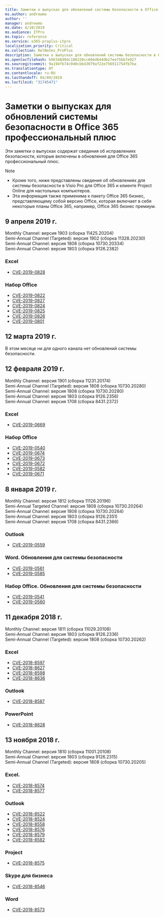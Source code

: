 ```yaml
---
title: Заметки о выпусках для обновлений системы безопасности в Office 365 профессиональный плюс
ms.author: andrewmo
author: ''
manager: andrewmo
ms.date: 4/10/2019
ms.audience: ITPro
ms.topic: reference
ms.service: o365-proplus-itpro
localization_priority: Critical
ms.collection: RelNotes_ProPlus
description: Заметки о выпусках для обновлений системы безопасности в Office 365 профессиональный плюс, предназначенные для ИТ-специалистов
ms.openlocfilehash: b96348d9dc180220cc604d644db27ee75bb7e927
ms.sourcegitcommit: 9a194fb74c040cbb43079af22e756911754fb7ba
ms.translationtype: HT
ms.contentlocale: ru-RU
ms.lasthandoff: 04/09/2019
ms.locfileid: "31745471"
---
```

# <a name="release-notes-for-office-365-proplus-security-updates"></a>Заметки о выпусках для обновлений системы безопасности в Office 365 профессиональный плюс

Эти заметки о выпусках содержат сведения об исправлениях безопасности, которые включены в обновления для Office 365 профессиональный плюс.
 
> [!NOTE]
> - Кроме того, ниже представлены сведения об обновлениях для системы безопасности в Visio Pro для Office 365 и клиенте Project Online для настольных компьютеров.
> - Эта информация также применима к пакету Office 365 бизнес, представляющему собой версию Office, которая включает в себя некоторые планы Office 365, например, Office 365 бизнес премиум.
## <a name="april-09-2019"></a>9 апреля 2019 г.
Monthly Channel: версия 1903 (сборка 11425.20204)  
Semi-Annual Channel (Targeted): версия 1902 (сборка 11328.20230)  
Semi-Annual Channel: версия 1808 (сборка 10730.20334)  
Semi-Annual Channel: версия 1803 (сборка 9126.2382)  

### <a name="excel"></a>Excel

-   [CVE-2019-0828](https://portal.msrc.microsoft.com/en-us/security-guidance/advisory/CVE-2019-0828)

### <a name="office-suite"></a>Набор Office

-   [CVE-2019-0822](https://portal.msrc.microsoft.com/en-us/security-guidance/advisory/CVE-2019-0822)
-   [CVE-2019-0827](https://portal.msrc.microsoft.com/en-us/security-guidance/advisory/CVE-2019-0827)
-   [CVE-2019-0824](https://portal.msrc.microsoft.com/en-us/security-guidance/advisory/CVE-2019-0824)
-   [CVE-2019-0825](https://portal.msrc.microsoft.com/en-us/security-guidance/advisory/CVE-2019-0825)
-   [CVE-2019-0826](https://portal.msrc.microsoft.com/en-us/security-guidance/advisory/CVE-2019-0826)
-   [CVE-2019-0801](https://portal.msrc.microsoft.com/en-us/security-guidance/advisory/CVE-2019-0801)

## <a name="march-12-2019"></a>12 марта 2019 г.
В этом месяце ни для одного канала нет обновлений системы безопасности.

## <a name="february-12-2019"></a>12 февраля 2019 г.
Monthly Channel: версия 1901 (сборка 11231.20174)  
Semi-Annual Channel (Targeted): версия 1808 (сборка 10730.20280)   
Semi-Annual Channel: версия 1808 (сборка 10730.20280)  
Semi-Annual Channel: версия 1803 (сборка 9126.2356)  
Semi-Annual Channel: версия 1708 (сборка 8431.2372)  


### <a name="excel"></a>Excel

-   [CVE-2019-0669](https://portal.msrc.microsoft.com/en-us/security-guidance/advisory/CVE-2019-0669)

### <a name="office-suite"></a>Набор Office

-   [CVE-2019-0540](https://portal.msrc.microsoft.com/en-us/security-guidance/advisory/CVE-2019-0540)
-   [CVE-2019-0674](https://portal.msrc.microsoft.com/en-us/security-guidance/advisory/CVE-2019-0674)
-   [CVE-2019-0673](https://portal.msrc.microsoft.com/en-us/security-guidance/advisory/CVE-2019-0673)
-   [CVE-2019-0672](https://portal.msrc.microsoft.com/en-us/security-guidance/advisory/CVE-2019-0672)
-   [CVE-2019-0582](https://portal.msrc.microsoft.com/en-us/security-guidance/advisory/CVE-2019-0582)
-   [CVE-2019-0671](https://portal.msrc.microsoft.com/en-us/security-guidance/advisory/CVE-2019-0671)

## <a name="january-8-2019"></a>8 января 2019 г.

Monthly Channel: версия 1812 (сборка 11126.20196)  
Semi-Annual Targeted Channel: версия 1808 (сборка 10730.20264)  
Semi-Annual Channel: версия 1808 (сборка 10730.20264)  
Semi-Annual Channel: версия 1803 (сборка 9126.2351)  
Semi-Annual Channel: версия 1708 (сборка 8431.2366)  


### <a name="outlook"></a>Outlook
-   [CVE-2019-0559](https://portal.msrc.microsoft.com/en-us/security-guidance/advisory/CVE-2019-0559)

### <a name="word-security-updates"></a>Word. Обновления для системы безопасности 
-   [CVE-2019-0561](https://portal.msrc.microsoft.com/en-us/security-guidance/advisory/CVE-2019-0561)
-   [CVE-2019-0585](https://portal.msrc.microsoft.com/en-us/security-guidance/advisory/CVE-2019-0585) 
 
### <a name="office-suite-security-updates"></a>Набор Office. Обновления для системы безопасности 
-   [CVE-2019-0541](https://portal.msrc.microsoft.com/en-us/security-guidance/advisory/CVE-2019-0541)
-   [CVE-2019-0560](https://portal.msrc.microsoft.com/en-us/security-guidance/advisory/CVE-2019-0560)

## <a name="december-11-2018"></a>11 декабря 2018 г.
Monthly Channel: версия 1811 (сборка 11029.20108)  
Semi-Annual Channel: версия 1803 (сборка 9126.2336)  
Semi-Annual Channel (Targeted): версия 1808 (сборка 10730.20262)  

### <a name="excel"></a>Excel

-   [CVE-2018-8597](https://portal.msrc.microsoft.com/en-us/security-guidance/advisory/CVE-2018-8597)
-   [CVE-2018-8627](https://portal.msrc.microsoft.com/en-us/security-guidance/advisory/CVE-2018-8627)
-   [CVE-2018-8598](https://portal.msrc.microsoft.com/en-us/security-guidance/advisory/CVE-2018-8598)
-   [CVE-2018-8636](https://portal.msrc.microsoft.com/en-us/security-guidance/advisory/CVE-2018-8636)

### <a name="outlook"></a>Outlook

-   [CVE-2018-8587](https://portal.msrc.microsoft.com/en-us/security-guidance/advisory/CVE-2018-8587)

### <a name="powerpoint"></a>PowerPoint

-   [CVE-2018-8628](https://portal.msrc.microsoft.com/en-us/security-guidance/advisory/CVE-2018-8628)

## <a name="november-13-2018"></a>13 ноября 2018 г.
Monthly Channel: версия 1810 (сборка 11001.20108)  
Semi-Annual Channel: версия 1803 (сборка 9126.2315)  
Semi-Annual Channel (Targeted): версия 1808 (сборка 10730.20205)  

### <a name="excel"></a>Excel.

-   [CVE-2018-8574](https://portal.msrc.microsoft.com/en-us/security-guidance/advisory/CVE-2018-8574)
-   [CVE-2018-8577](https://portal.msrc.microsoft.com/en-us/security-guidance/advisory/CVE-2018-8577)

### <a name="outlook"></a>Outlook

-   [CVE-2018-8522](https://portal.msrc.microsoft.com/en-us/security-guidance/advisory/CVE-2018-8522)
-   [CVE-2018-8524](https://portal.msrc.microsoft.com/en-us/security-guidance/advisory/CVE-2018-8524)
-   [CVE-2018-8558](https://portal.msrc.microsoft.com/en-us/security-guidance/advisory/CVE-2018-8558)
-   [CVE-2018-8576](https://portal.msrc.microsoft.com/en-us/security-guidance/advisory/CVE-2018-8576)
-   [CVE-2018-8579](https://portal.msrc.microsoft.com/en-us/security-guidance/advisory/CVE-2018-8579)
-   [CVE-2018-8582](https://portal.msrc.microsoft.com/en-us/security-guidance/advisory/CVE-2018-8582)

### <a name="project"></a>Project

-   [CVE-2018-8575](https://portal.msrc.microsoft.com/en-us/security-guidance/advisory/CVE-2018-8575)

### <a name="skype-for-business"></a>Skype для бизнеса

-   [CVE-2018-8546](https://portal.msrc.microsoft.com/en-us/security-guidance/advisory/CVE-2018-8546)

### <a name="word"></a>Word

-   [CVE-2018-8573](https://portal.msrc.microsoft.com/en-us/security-guidance/advisory/CVE-2018-8573)